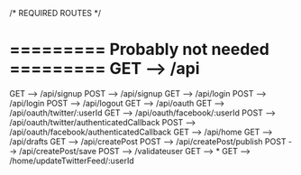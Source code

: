 /*
  REQUIRED ROUTES
*/

========= Probably not needed =========
GET   -->   /api
=======================================

GET   -->   /api/signup
POST  -->   /api/signup
GET   -->   /api/login
POST  -->   /api/login
POST  -->   /api/logout
GET   -->   /api/oauth
GET   -->   /api/oauth/twitter/:userId
GET   -->   /api/oauth/facebook/:userId
POST  -->   /api/oauth/twitter/authenticatedCallback
POST  -->   /api/oauth/facebook/authenticatedCallback
GET   -->   /api/home
GET   -->   /api/drafts
GET   -->   /api/createPost
POST  -->   /api/createPost/publish
POST  -->   /api/createPost/save
POST  -->   /validateuser
GET   -->   *
GET   -->   /home/updateTwitterFeed/:userId

